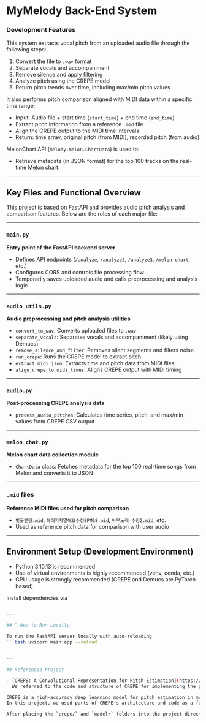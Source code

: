 # MyMelody Back-End System

### Development Features

This system extracts vocal pitch from an uploaded audio file through the following steps:

1. Convert the file to `.wav` format  
2. Separate vocals and accompaniment  
3. Remove silence and apply filtering  
4. Analyze pitch using the CREPE model  
5. Return pitch trends over time, including max/min pitch values  

It also performs pitch comparison aligned with MIDI data within a specific time range:

- Input: Audio file + start time (`start_time`) + end time (`end_time`)  
- Extract pitch information from a reference `.mid` file  
- Align the CREPE output to the MIDI time intervals  
- Return: time array, original pitch (from MIDI), recorded pitch (from audio)

MelonChart API (`melody.melon.ChartData`) is used to:
- Retrieve metadata (in JSON format) for the top 100 tracks on the real-time Melon chart.

---

## Key Files and Functional Overview

This project is based on FastAPI and provides audio pitch analysis and comparison features. Below are the roles of each major file:

---

### `main.py`  
**Entry point of the FastAPI backend server**

- Defines API endpoints (`/analyze`, `/analyze2`, `/analyze3`, `/melon-chart`, etc.)
- Configures CORS and controls file processing flow
- Temporarily saves uploaded audio and calls preprocessing and analysis logic

---

### `audio_utils.py`  
**Audio preprocessing and pitch analysis utilities**

- `convert_to_wav`: Converts uploaded files to `.wav`  
- `separate_vocals`: Separates vocals and accompaniment (likely using Demucs)  
- `remove_silence_and_filter`: Removes silent segments and filters noise  
- `run_crepe`: Runs the CREPE model to extract pitch  
- `extract_midi_json`: Extracts time and pitch data from MIDI files  
- `align_crepe_to_midi_times`: Aligns CREPE output with MIDI timing

---

### `audio.py`  
**Post-processing CREPE analysis data**

- `process_audio_pitches`: Calculates time series, pitch, and max/min values from CREPE CSV output

---

### `melon_chat.py`  
**Melon chart data collection module**

- `ChartData` class: Fetches metadata for the top 100 real-time songs from Melon and converts it to JSON

---

### `.mid` files  
**Reference MIDI files used for pitch comparison**

- `벚꽃엔딩.mid`, `헤어지자말해요수정BPM68.mid`, `아무노래_수정2.mid`, etc.  
- Used as reference pitch data for comparison with user audio

---

## Environment Setup (Development Environment)

- Python 3.10.13 is recommended  
- Use of virtual environments is highly recommended (venv, conda, etc.)  
- GPU usage is strongly recommended (CREPE and Demucs are PyTorch-based)  


Install dependencies via
```bash pip install -r requirements.txt

---

## 🔧 How to Run Locally

To run the FastAPI server locally with auto-reloading
```bash uvicorn main:app --reload


---

## Referenced Project

- [CREPE: A Convolutional Representation for Pitch Estimation](https://github.com/marl/crepe.git)  
  We referred to the code and structure of CREPE for implementing the pitch detection functionality.

CREPE is a high-accuracy deep learning model for pitch estimation in music information retrieval (MIR).  
In this project, we used parts of CREPE’s architecture and code as a foundation, and extended it with our own features and processing steps.

After placing the `crepe/` and `model/` folders into the project directory, you must install CREPE locally using the `setup.py` inside the folder.
